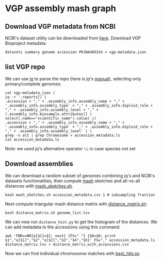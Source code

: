 # VGP assembly mash graph
## Download VGP metadata from NCBI
NCBI's dataset utility can be downloaded from [here](https://www.ncbi.nlm.nih.gov/datasets/docs/v2/download-and-install/).
Download VGP Bioproject metadata:
```
datasets summary genome accession PRJNA489243 > vgp-metadata.json
```
## list VGP repo
We can use [jq](https://jqlang.github.io/jq/) to parse the repo (here is jq's [manual](https://jqlang.github.io/jq/manual/)), selecting only primary/complete genomes:
```
cat vgp-metadata.json | 
jq -r '.reports[] | 
.accession + "," + .assembly_info.assembly_name + "," + '.assembly_info.assembly_type' + "," + .assembly_info.diploid_role + "," + .assembly_info.assembly_level + "," + (.assembly_info.biosample.attributes[] | select(.name=="scientific_name").value) // 
.accession + "," + .assembly_info.assembly_name + "," + '.assembly_info.assembly_type' + "," + .assembly_info.diploid_role + "," + .assembly_info.assembly_level' | \
grep -v alt | grep Chromosome > accession_metadata.ls
cat accession_metadata.ls
```
Note: we used jq's alternative operator `\\` in case species not set
## Download assemblies
We can download a random subset of genomes combining jq's and NCBI's datasets functionalities, then compute [mash](https://github.com/marbl/Mash) sketches and all-vs-all distances with [mash_sketches.sh](mash_sketches.sh).
```
bash mash_sketches.sh accession_metadata.csv 1 # subsampling fraction
```

Next compute triangular mash distance matrix with [distance_matrix.sh](../distance_matrix.sh):
```
bash distance_matrix.sh genome_list.tsv
```

We can now run `distance_hist.py` to get the histogram of the distances.
We can add metadata to the accessions using this command:
```
awk 'FNR==NR{a[$1]=$2; next} {FS=" "} {$0=$0; print $1","a[$1]","$2","a[$2]","$3","$4","$5}' FS="," accession_metadata.ls distance_matrix.tsv > distance_matrix_with_accessions.csv
```
Now we can find individual chromosome matches with [best_hits.py](best_hits.py)